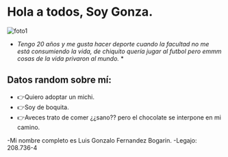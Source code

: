 # Hola a todos, Soy Gonza. 

![foto1](https://user-images.githubusercontent.com/129696566/230173540-3e2022cc-c3e3-4a0a-b9cc-2937678a0efc.jpg)


* *Tengo 20 años y me gusta hacer deporte cuando la facultad no me está consumiendo la vida, de chiquito quería jugar al futbol pero emmm cosas de la vida privaron al mundo.* *
## Datos random sobre mí: 
* :point_right:Quiero adoptar un michi.
* :point_right:Soy de boquita.
* :point_right:Aveces trato de comer ¿¿sano?? pero el chocolate se interpone en mi camino.

-Mi nombre completo es Luis Gonzalo Fernandez Bogarin. 
-Legajo: 208.736-4
